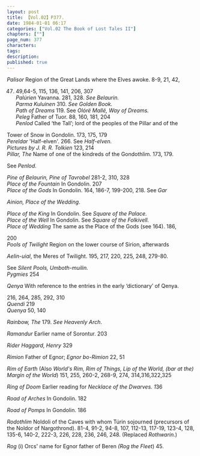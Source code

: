 ```yaml
---
layout: post
title: 【Vol.02】P377.
date: 1984-01-01 06:17
categories: ["Vol.02 The Book of Lost Tales II"]
chapters: [""]
page_num: 377
characters: 
tags: 
description: 
published: true
---
```


<p style="text-indent: 0;">
<I>Palisor</I>   Region of the Great Lands where the Elves awoke. 8-9, 21, 42,
</p>

47. 49,64-5, 115, 136, 141, 206, 307<BR><I>Palúrien</I>   Yavanna. 281, 328. <I>See Belaurin.<BR>Parma Kuluinen</I>    310. <I>See Golden Book.<BR>Path of Dreams</I>     119. See <I>Olórë Mallë, Way of Dreams.<BR>Peleg</I>    Father of Tuor. 88, 160, 181, 204<BR><I>Penlod</I>    Called ‘the Tall’; lord of the peoples of the Pillar and of the

Tower of Snow in Gondolin. 173, 175, 179<BR><I>Pereldar</I>    'Half-elven'. 266. See <I>Half-elven.<BR>Pictures by J. R. R. Tolkien</I>     123, 214<BR><I>Pillar, The</I>     Name of one of the kindreds of the Gondothlim. 173, 179.

See <I>Penlod</I>.

<I>Pine of Belaurin, Pine of Tavrobel</I>    281-2, 310, 328<BR><I>Place of the Fountain</I>     In Gondolin. 207<BR><I>Place of the Gods</I>    In Gondolin. 164, 186-7, 199-200, 218. See <I>Gar</I>

<I>Ainion, Place of the Wedding</I>.

<I>Place of the King</I>    In Gondolin. See <I>Square of the Palace.<BR>Place of the Well</I>     In Gondolin. See <I>Square of the Folkivell.<BR>Place of Wedding</I>    The same as the Place of the Gods (see 164). 186,

200<BR><I>Pools of Twilight</I>     Region on the lower course of Sirion, afterwards

<I>Aelin-uial</I>, the Meres of Twilight. 195, 217, 220, 225, 248, 279-80.

See <I>Silent Pools, Umboth-muilin.<BR>Pygmies</I>    254

<I>Qenya</I>    With reference to the entries in the early ‘dictionary’ of Qenya.

216, 264, 285, 292, 310<BR><I>Quendi</I>    219<BR><I>Quenya</I>   50, 140

<I>Rainbow, The</I>    179. <I>See Heavenly Arch</I>.

<I>Ramandur</I>    Earlier name of Sorontur. 203

<I>Rider Haggard, Henry</I>    329

<I>Rimion</I>    Father of Egnor; <I>Egnor bo-Rimion</I> 22, 51

<I>Rim of Earth</I> (Also <I>World's Rim, Rim of Things, Lip of the World, (bar at the) Margin of the World</I>) 151, 255, 260-2, 268-9, 274, 314,316,322,325

<I>Ring of Doom</I>     Earlier reading for <I>Necklace of the Dwarves. 1</I>36

<I>Road of Arches</I>    In Gondolin. 182

<I>Road of Pomps</I>    In Gondolin. 186

<I>Rodothlim</I>     Noldoli of the Caves with whom Túrin sojourned (precursors of the Noldor of Nargothrond). 81-4, 91-2, 94-8, 107, 112-13, 117-19, 123-4, 128, 135-6, 140-2, 222-3, 226, 228, 236, 246, 248. (Replaced <I>Rothwarin.</I>)

<I>Rog</I>   (i) Orcs' name for Egnor father of Beren <I>(Rog the Fleet</I>) 45.

